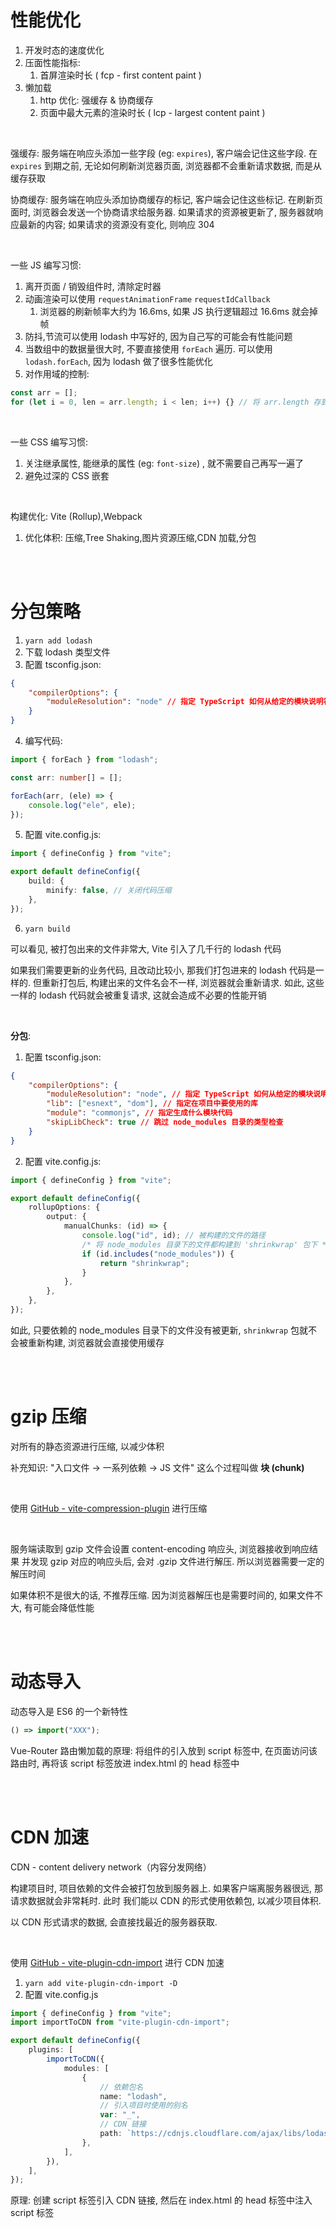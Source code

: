 # 性能优化

1.  开发时态的速度优化
2.  压面性能指标:
    1.  首屏渲染时长 ( fcp - first content paint )
3.  懒加载
    1.  http 优化: 强缓存 & 协商缓存
    2.  页面中最大元素的渲染时长 ( lcp - largest content paint )

<br>

强缓存: 服务端在响应头添加一些字段 (eg: `expires`), 客户端会记住这些字段. 在 `expires` 到期之前, 无论如何刷新浏览器页面, 浏览器都不会重新请求数据, 而是从缓存获取

协商缓存: 服务端在响应头添加协商缓存的标记, 客户端会记住这些标记. 在刷新页面时, 浏览器会发送一个协商请求给服务器. 如果请求的资源被更新了, 服务器就响应最新的内容; 如果请求的资源没有变化, 则响应 304

<br>

一些 JS 编写习惯:

1.  离开页面 / 销毁组件时, 清除定时器
2.  动画渲染可以使用 `requestAnimationFrame` `requestIdCallback`
    1.  浏览器的刷新帧率大约为 16.6ms, 如果 JS 执行逻辑超过 16.6ms 就会掉帧
3.  防抖,节流可以使用 lodash 中写好的, 因为自己写的可能会有性能问题
4.  当数组中的数据量很大时, 不要直接使用 `forEach` 遍历. 可以使用 `lodash.forEach`, 因为 lodash 做了很多性能优化
5.  对作用域的控制:

```ts
const arr = [];
for (let i = 0, len = arr.length; i < len; i++) {} // 将 arr.length 存到 len 中
```

<br>

一些 CSS 编写习惯:

1.  关注继承属性, 能继承的属性 (eg: `font-size`) , 就不需要自己再写一遍了
2.  避免过深的 CSS 嵌套

<br>

构建优化: Vite (Rollup),Webpack

1.  优化体积: 压缩,Tree Shaking,图片资源压缩,CDN 加载,分包

<br><br>

# 分包策略

1.  `yarn add lodash`
2.  下载 lodash 类型文件
3.  配置 tsconfig.json:

```json
{
    "compilerOptions": {
        "moduleResolution": "node" // 指定 TypeScript 如何从给定的模块说明符查找文件
    }
}
```

4.  编写代码:

```ts
import { forEach } from "lodash";

const arr: number[] = [];

forEach(arr, (ele) => {
    console.log("ele", ele);
});
```

5.  配置 vite.config.js:

```ts
import { defineConfig } from "vite";

export default defineConfig({
    build: {
        minify: false, // 关闭代码压缩
    },
});
```

6.  `yarn build`

可以看见, 被打包出来的文件非常大, Vite 引入了几千行的 lodash 代码

如果我们需要更新的业务代码, 且改动比较小, 那我们打包进来的 lodash 代码是一样的. 但重新打包后, 构建出来的文件名会不一样, 浏览器就会重新请求. 如此, 这些一样的 lodash 代码就会被重复请求, 这就会造成不必要的性能开销

<br>

**分包**:

1.  配置 tsconfig.json:

```json
{
    "compilerOptions": {
        "moduleResolution": "node", // 指定 TypeScript 如何从给定的模块说明符查找文件
        "lib": ["esnext", "dom"], // 指定在项目中要使用的库
        "module": "commonjs", // 指定生成什么模块代码
        "skipLibCheck": true // 跳过 node_modules 目录的类型检查
    }
}
```

2.  配置 vite.config.js:

```ts
import { defineConfig } from "vite";

export default defineConfig({
    rollupOptions: {
        output: {
            manualChunks: (id) => {
                console.log("id", id); // 被构建的文件的路径
                /* 将 node_modules 目录下的文件都构建到 'shrinkwrap' 包下 */
                if (id.includes("node_modules")) {
                    return "shrinkwrap";
                }
            },
        },
    },
});
```

如此, 只要依赖的 node_modules 目录下的文件没有被更新, `shrinkwrap` 包就不会被重新构建, 浏览器就会直接使用缓存

<br><br>

# gzip 压缩

对所有的静态资源进行压缩, 以减少体积

补充知识: "入口文件 → 一系列依赖 → JS 文件" 这么个过程叫做 **块 (chunk)**

<br>

使用 [GitHub - vite-compression-plugin](https://github.com/nonzzz/vite-compression-plugin) 进行压缩

<br>

服务端读取到 gzip 文件会设置 content-encoding 响应头, 浏览器接收到响应结果 并发现 gzip 对应的响应头后, 会对 .gzip 文件进行解压. 所以浏览器需要一定的解压时间

如果体积不是很大的话, 不推荐压缩. 因为浏览器解压也是需要时间的, 如果文件不大, 有可能会降低性能

<br><br>

# 动态导入

动态导入是 ES6 的一个新特性

```ts
() => import("XXX");
```

Vue-Router 路由懒加载的原理: 将组件的引入放到 script 标签中, 在页面访问该路由时, 再将该 script 标签放进 index.html 的 head 标签中

<br><br>

# CDN 加速

CDN - content delivery network（内容分发网络）

构建项目时, 项目依赖的文件会被打包放到服务器上. 如果客户端离服务器很远, 那请求数据就会非常耗时. 此时 我们能以 CDN 的形式使用依赖包, 以减少项目体积.

以 CDN 形式请求的数据, 会直接找最近的服务器获取.

<br>

使用 [GitHub - vite-plugin-cdn-import](https://github.com/MMF-FE/vite-plugin-cdn-import) 进行 CDN 加速

1.  `yarn add vite-plugin-cdn-import -D`
2.  配置 vite.config.js

```ts
import { defineConfig } from "vite";
import importToCDN from "vite-plugin-cdn-import";

export default defineConfig({
    plugins: [
        importToCDN({
            modules: [
                {
                    // 依赖包名
                    name: "lodash",
                    // 引入项目时使用的别名
                    var: "_",
                    // CDN 链接
                    path: `https://cdnjs.cloudflare.com/ajax/libs/lodash.js/4.17.21/lodash.min.js`,
                },
            ],
        }),
    ],
});
```

原理: 创建 script 标签引入 CDN 链接, 然后在 index.html 的 head 标签中注入 script 标签

<br>

